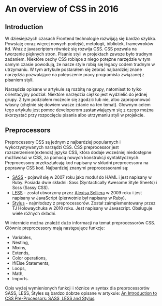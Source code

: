 # An overview of CSS in 2016

## Introduction

W dziesiejszych czasach Frontend technologie rozwijają się bardzo szybko. Powstaję coraz więcej nowych podejść, metologii, bibliotek, framewroków itd. Wraz z javascriptem również się rozwija CSS. CSS pozwala na tworzenie pięknych stron. Pisanie styli w projektach zawsze było trudnym zadaniem. Niektóre cechy CSS robiące z niego potężne narzędzie w tym samym czasie powodują, że nasze style robią się legacy codem trudnym w utrzymaniu. W tym artykule postarałem się zebrać najbardziej znane narzędzia pozwalające na polepszenie pracy programista związanej z pisaniem styli.  

Narzędzia opisane w artykule są rozbitę na grupy, natomiast to tylko orientacyjny podział. Niektóre narzędzia ciężko jest wydzielić do jednej grupy. Z tym podziałem możecie się zgodzić lub nie, albo zaproponować własny (chętnie się dowiem wasze zdanie na ten temat). Głownym celem tego artykułu jest pomoc developerom zastanwiającym się z czego można skorzystać przy rozpocięciu pisania albo utrzymaniu styli w projekcie. 

## Preprocessors

Preprocessory CSS są jednym z najbardziej popularnych i wykorzystywanych narzędzi CSS. CSS preprocessor jest rozszerzeniem(extends) języka CSS, która dodaje wcześniej niedostępne możliwości w CSS, za pomocą nowych konstrukcji syntaktycznych. Preprocessory przekształcają kod napisany w składni preprocessora na poprawny CSS kod. Najbardziej znanymi preprocessorami są:

- [SASS](http://sass-lang.com/) - pojawił się w 2007 roku jako moduł do HAML i jest napisany w Ruby. Posiada dwie składni: Sass (Syntactically Awesome Style Sheets) i Scss (Sassy CSS).
- [LESS](http://lesscss.org/) - został utworzony przez [Alexisa Selliera](https://github.com/cloudhead) w 2009 roku i jest napisany w JavaScript (pierwotnie był napisany w Ruby).
- [Stylus](http://stylus-lang.com/) - najmłodszy z preprocessorów. Został zaimplementowany przez TJ Holowaychuka w 2010 roku. Jest napisany w Javascript. Obsługuje wiele różnych składni. 

W internicie można znaleźć dużo informacji na temat preprocessorów CSS. Głównie preprocessory mają następujące funkcje:

- Variables,
- Nesting,
- Mixins,
- Extends,
- Color operations,
- If/Else Statements,
- Loops, 
- Math,
- Imports.

Opis wyżej wymienionych funkcji i róznice w syntax dla preprocessorów SASS, LESS, Styles są bardzo dobrze opisane w artykule: [An Introduction to CSS Pre-Processors: SASS, LESS and Stylus](http://htmlmag.com/article/an-introduction-to-css-preprocessors-sass-less-stylus).



